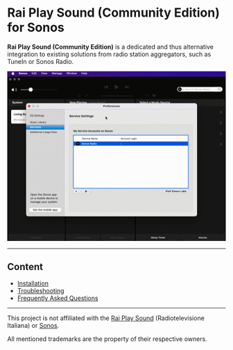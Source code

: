# Rai Play Sound (Community Edition) for Sonos

**Rai Play Sound (Community Edition)** is a dedicated and thus alternative integration to existing solutions from radio station aggregators, such as TuneIn or Sonos Radio.

<img src="https://raw.githubusercontent.com/public-broadcasting/rai-play-sound-community-edition-for-sonos/main/img/rai-play-sound-community-edition-demo.gif">

---

## Content

- [Installation](https://github.com/public-broadcasting/rai-play-sound-community-edition-for-sonos/wiki#installation)
- [Troubleshooting](https://github.com/public-broadcasting/rai-play-sound-community-edition-for-sonos/wiki#troubleshooting)
- [Frequently Asked Questions](https://github.com/public-broadcasting/rai-play-sound-community-edition-for-sonos/wiki#frequently-asked-questions)

---

This project is not affiliated with the <a href="https://www.raiplaysound.it/">Rai Play Sound</a> (Radiotelevisione Italiana) or <a href="https://www.sonos.com/">Sonos</a>.

All mentioned trademarks are the property of their respective owners.
